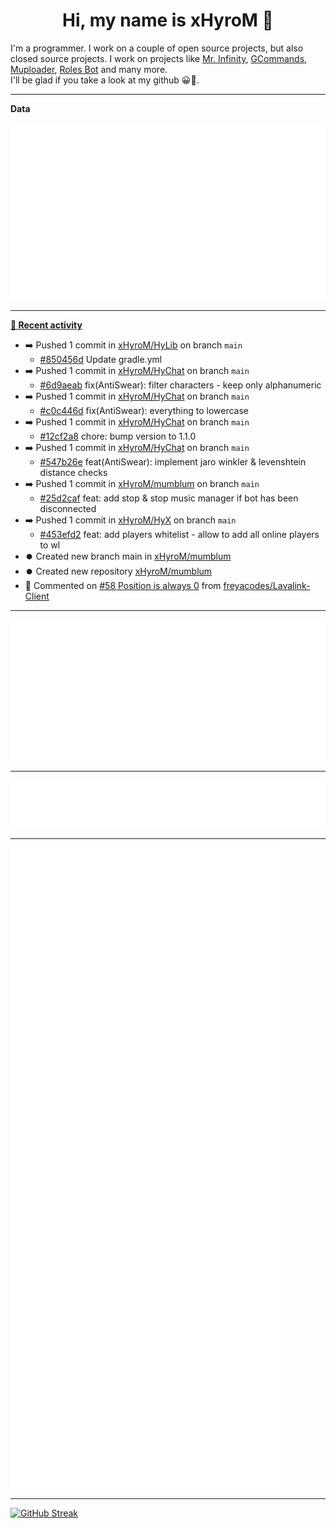<p align="center">
    <!-- <img src="https://avatars.githubusercontent.com/u/56601352" width="192" alt="hyro's pfp" /> -->
    <h1 align="center">Hi, my name is xHyroM 👋</h1>
</p>

I'm a programmer. I work on a couple of open source projects, but also closed source projects. I work on projects like [Mr. Infinity](https://discord.com/oauth2/authorize?client_id=720321585625694239&scope=bot%20applications.commands&permissions=8&redirect_uri=https://blobs.gq/imanager&prompt=consent&response_type=code), [GCommands](https://github.com/Garlic-Team/GCommands), [Muploader](https://github.com/xHyroM/Muploader), [Roles Bot](https://github.com/xHyroM/roles-bot) and many more.  
I'll be glad if you take a look at my github 😀👀.

___
**Data**

<img src="https://github.com/xHyroM/xHyroM/blob/master/.cache/base.svg">

___

**[📰 Recent activity](https://github.com/xHyroM)**
* ➡️ Pushed 1 commit in [xHyroM/HyLib](https://github.com/xHyroM/HyLib) on branch `main`
  * [#850456d](https://github.com/xHyroM/HyLib/commit/850456d) Update gradle.yml
* ➡️ Pushed 1 commit in [xHyroM/HyChat](https://github.com/xHyroM/HyChat) on branch `main`
  * [#6d9aeab](https://github.com/xHyroM/HyChat/commit/6d9aeab) fix(AntiSwear): filter characters - keep only alphanumeric
* ➡️ Pushed 1 commit in [xHyroM/HyChat](https://github.com/xHyroM/HyChat) on branch `main`
  * [#c0c446d](https://github.com/xHyroM/HyChat/commit/c0c446d) fix(AntiSwear): everything to lowercase
* ➡️ Pushed 1 commit in [xHyroM/HyChat](https://github.com/xHyroM/HyChat) on branch `main`
  * [#12cf2a8](https://github.com/xHyroM/HyChat/commit/12cf2a8) chore: bump version to 1.1.0
* ➡️ Pushed 1 commit in [xHyroM/HyChat](https://github.com/xHyroM/HyChat) on branch `main`
  * [#547b26e](https://github.com/xHyroM/HyChat/commit/547b26e) feat(AntiSwear): implement jaro winkler &amp; levenshtein distance checks
* ➡️ Pushed 1 commit in [xHyroM/mumblum](https://github.com/xHyroM/mumblum) on branch `main`
  * [#25d2caf](https://github.com/xHyroM/mumblum/commit/25d2caf) feat: add stop &amp; stop music manager if bot has been disconnected
* ➡️ Pushed 1 commit in [xHyroM/HyX](https://github.com/xHyroM/HyX) on branch `main`
  * [#453efd2](https://github.com/xHyroM/HyX/commit/453efd2) feat: add players whitelist - allow to add all online players to wl
* ⏺️ Created new branch main in [xHyroM/mumblum](https://github.com/xHyroM/mumblum)
* ⏺️ Created new repository  [xHyroM/mumblum](https://github.com/xHyroM/mumblum)
* 💬 Commented on [#58 Position is always 0](https://github.com/freyacodes/Lavalink-Client/issues/58) from [freyacodes/Lavalink-Client](https://github.com/freyacodes/Lavalink-Client)


___

<img src="https://github.com/xHyroM/xHyroM/blob/master/.cache/isocalendar.svg">

___

<img src="https://github.com/xHyroM/xHyroM/blob/master/.cache/languages.svg">

___

<img src="https://github.com/xHyroM/xHyroM/blob/master/.cache/achievements.svg">

___

[![GitHub Streak](https://github-readme-streak-stats.herokuapp.com?user=xHyroM&theme=dark&hide_border=true&date_format=M%20j%5B%2C%20Y%5D)](https://git.io/streak-stats)
